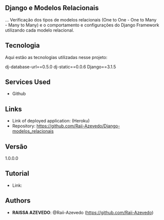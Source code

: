 ## Django e Modelos Relacionais
 
... Verificação dos tipos de modelos relacionais (One to One - One to Many - Many to Many) e o comportamento e configurações do Django Framework utilizando cada modelo relacional.
 
## Tecnologia
 
Aqui estão as tecnologias utilizadas nesse projeto:
 
dj-database-url==0.5.0
dj-static==0.0.6
Django==3.1.5
 
 
## Services Used
 
* Github
 
 
## Links
 
  - Link of deployed application: (Heroku)
  - Repository: https://github.com/Raii-Azevedo/Django-modelos_relacionais
 
 
## Versão
 
1.0.0.0

## Tutorial
- Link: 
 
 
## Authors
 
* **RAISSA AZEVEDO**: @Raii-Azevedo (https://github.com/Raii-Azevedo)
 
 
